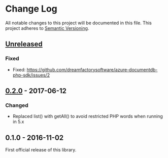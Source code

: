 # Change Log
All notable changes to this project will be documented in this file.
This project adheres to [Semantic Versioning](http://semver.org/).

## [Unreleased]
### Fixed
- Fixed: https://github.com/dreamfactorysoftware/azure-documentdb-php-sdk/issues/2

## [0.2.0] - 2017-06-12
### Changed
- Replaced list() with getAll() to avoid restricted PHP words when running in 5.x

## 0.1.0 - 2016-11-02
First official release of this library.

[Unreleased]: https://github.com/dreamfactorysoftware/azure-documentdb-php-sdk/compare/0.2.0...HEAD
[0.2.0]: https://github.com/dreamfactorysoftware/azure-documentdb-php-sdk/compare/0.1.0...0.2.0
